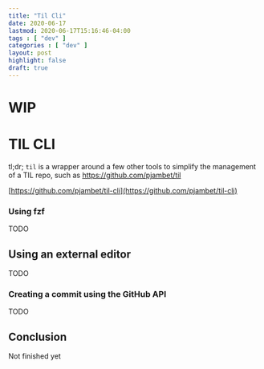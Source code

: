 ```yaml
---
title: "Til Cli"
date: 2020-06-17
lastmod: 2020-06-17T15:16:46-04:00
tags : [ "dev" ]
categories : [ "dev" ]
layout: post
highlight: false
draft: true
---
```


# WIP

# TIL CLI

tl;dr; `til` is a wrapper around a few other tools to simplify the management of a TIL repo, such as
https://github.com/pjambet/til

[https://github.com/pjambet/til-cli](https://github.com/pjambet/til-cli)


### Using fzf

TODO

## Using an external editor

TODO

### Creating a commit using the GitHub API

TODO

## Conclusion

Not finished yet
